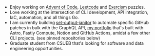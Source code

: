 - Enjoy working on [Advent of Code](https://github.com/arunsathiya/adventofcode), [Leetcode](https://github.com/arunsathiya/leetcode) and [Exercism](https://github.com/arunsathiya/exercism) puzzles.
- Love working at the intersection of CLI development, API integration, IaC, automation, and all things Go.
- I am currently building [set-output-janitor](https://github.com/arunsathiya/set-output-janitor) to automate specific GitHub patches in bulk with the GraphQL API, [my portfolio](https://github.com/arunsathiya/portfolio) that's built with Astro, Fastly Compute, Notion and GitHub Actions, amidst a few other CLI projects. (see pinned repositories below)
- Graduate student from CSUEB that's looking for software and data engineering opportunities.
